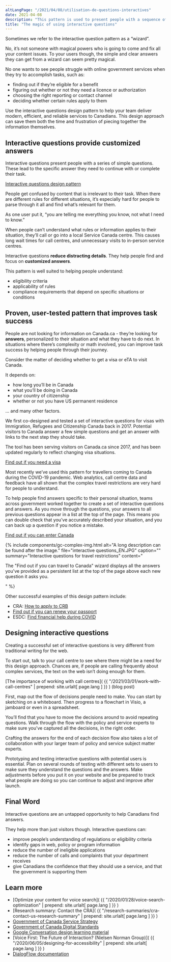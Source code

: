 ```yaml
---
altLangPage: "/2021/04/08/utilisation-de-questions-interactives"
date: 2021-04-08
description: "This pattern is used to present people with a sequence of simple questions that leads to the specific answer they need to continue with or complete their task."
title: "The magic of using interactive questions"
---
```

Sometimes we refer to the interactive question pattern as a “wizard”.

No, it’s not someone with magical powers who is going to come and fix all your content issues. To your users though, the simple and clear answers they can get from a wizard can seem pretty magical.

No one wants to see people struggle with online government services when they try to accomplish tasks, such as:
* finding out if they’re eligible for a benefit
* figuring out whether or not they need a licence or authorization
* choosing the right reporting or contact channel
* deciding whether certain rules apply to them

Use the interactive questions design pattern to help your team deliver modern, efficient, and reliable services to Canadians. This design approach can save them both the time and frustration of piecing together the information themselves.

## Interactive questions provide customized answers

Interactive questions present people with a series of simple questions. These lead to the specific answer they need to continue with or complete their task.

[Interactive questions design pattern](https://design.canada.ca/common-design-patterns/interactive-questions.html)

People get confused by content that is irrelevant to their task. When there are different rules for different situations, it’s especially hard for people to parse through it all and find what’s relevant for them.

As one user put it, “you are telling me everything you know, not what I need to know.”

When people can’t understand what rules or information applies to their situation, they’ll call or go into a local Service Canada centre. This causes long wait times for call centres, and unnecessary visits to in-person service centres.

Interactive questions **reduce distracting details**. They help people find and focus on **customized answers**.

This pattern is well suited to helping people understand:
* eligibility criteria
* applicability of rules
* compliance requirements that depend on specific situations or conditions

## Proven, user-tested pattern that improves task success

People are not looking for information on Canada.ca - they’re looking for **answers**, personalized to their situation and what they have to do next. In situations where there’s complexity or math involved, you can improve task success by helping people through their journey.

Consider the matter of deciding whether to get a visa or eTA to visit Canada.

It depends on:

* how long you’ll be in Canada
* what you’ll be doing in Canada
* your country of citizenship
* whether or not you have US permanent residence

… and many other factors.

We first co-designed and tested a set of interactive questions for visas with Immigration, Refugees and Citizenship Canada back in 2017. Potential visitors to Canada answer a few simple questions and get an answer with links to the next step they should take.

The tool has been serving visitors on Canada.ca since 2017, and has been updated regularly to reflect changing visa situations.

[Find out if you need a visa](http://www.cic.gc.ca/english/visit/visas.asp)

Most recently we’ve used this pattern for travellers coming to Canada during the COVID-19 pandemic. Web analytics, call centre data and feedback have all shown that the complex travel restrictions are very hard for people to understand.

To help people find answers specific to their personal situation, teams across government worked together to create a set of interactive questions and answers. As you move through the questions, your answers to all previous questions appear in a list at the top of the page. This means you can double check that you’ve accurately described your situation, and you can back up a question if you notice a mistake.

[Find out if you can enter Canada](https://travel.gc.ca/travel-covid/travel-restrictions/wizard-start)

{% include components/gc-complex-img.html
   alt="A long description can be found after the image."
   file="interactive questions_EN.JPG"
   caption=""
   summary="Interactive questions for travel restrictions"
   content="<p>The &quot;Find out if you can travel to Canada&quot; wizard displays all the answers you've provided as a persistent list at the top of the page above each new question it asks you.</p>"
%}

Other successful examples of this design pattern include:
* CRA: [How to apply to CRB](https://www.canada.ca/en/revenue-agency/services/benefits/recovery-benefit/crb-how-apply.html)
* [Find out if you can renew your passport](https://www.cic.gc.ca/english/passport/apply/eligibility-questions.asp)
* ESDC: [Find financial help during COVID](https://www.canada.ca/en/services/benefits/ei/cerb-application.html#apply)

## Designing interactive questions

Creating a successful set of interactive questions is very different from traditional writing for the web.

To start out, talk to your call centre to see where there might be a need for this design approach. Chances are, if people are calling frequently about complex services, the text on the web isn’t doing enough for them.

[The importance of working with call centres]( {{ "/2021/03/01/work-with-call-centres" | prepend: site.urlalt[ page.lang ] }} ) (blog post)

First, map out the flow of decisions people need to make. You can start by sketching on a whiteboard. Then progress to a flowchart in Visio, a jamboard or even in a spreadsheet.

You’ll find that you have to move the decisions around to avoid repeating questions. Walk through the flow with the policy and service experts to make sure you’ve captured all the decisions, in the right order.

Crafting the answers for the end of each decision flow also takes a lot of collaboration with your larger team of policy and service subject matter experts.

Prototyping and testing interactive questions with potential users is essential. Plan on several rounds of testing with different sets to users to make sure they understand the questions and the answers. Make adjustments before you put it on your website and be prepared to track what people are doing so you can continue to adjust and improve after launch.

## Final Word

Interactive questions are an untapped opportunity to help Canadians find answers.

They help more than just visitors though. Interactive questions can:
* improve people’s understanding of regulations or eligibility criteria
* identify gaps in web, policy or program information
* reduce the number of ineligible applications
* reduce the number of calls and complaints that your department receives
* give Canadians the confidence that they should use a service, and that the government is supporting them

## Learn more

* [Optimize your content for voice search]( {{ "/2020/01/28/voice-search-optimization" | prepend: site.urlalt[ page.lang ] }} )
* [Research summary: Contact the CRA]( {{ "/research-summaries/cra-contact-us-research-summary" | prepend: site.urlalt[ page.lang ] }} )
* [Government of Canada Service Strategy](https://open.canada.ca/en/content/government-canada-service-strategy)
* [Government of Canada Digital Standards](https://www.canada.ca/en/government/system/digital-government/government-canada-digital-standards.html)
* [Google Conversation design learning material](https://developers.google.com/actions/design/)
* [Voice First: The Future of Interaction? (Nielsen Norman Group)]( {{ "/2020/06/05/designing-for-accessibility" | prepend: site.urlalt[ page.lang ] }} )
* [DialogFlow documentation](https://dialogflow.com/docs)

